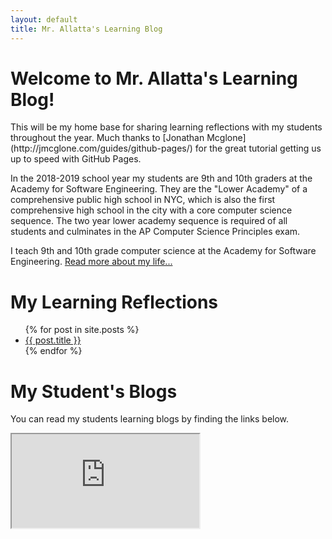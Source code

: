 ```yaml
---
layout: default
title: Mr. Allatta's Learning Blog
---
```


<div class="blurb">
<h1>Welcome to Mr. Allatta's Learning Blog!</h1>
<p>This will be my home base for sharing learning reflections with my students throughout the year. Much thanks to [Jonathan Mcglone](http://jmcglone.com/guides/github-pages/) for the great tutorial getting us up to speed with GitHub Pages.</p>

<p>In the 2018-2019 school year my students are 9th and 10th graders at the Academy for Software Engineering. They are the "Lower Academy" of a comprehensive public high school in NYC, which is also the first comprehensive high school in the city with a core computer science sequence. The two year lower academy sequence is required of all students and culminates in the AP Computer Science Principles exam.</p>

<p>I teach 9th and 10th grade computer science at the Academy for Software Engineering. <a href="/about">Read more about my life...</a></p>

</div><!-- /.blurb -->

<h1> My Learning Reflections</h1>

<ul>
  {% for post in site.posts %}
    <li>
      <a href="{{ post.url }}">{{ post.title }}</a>
    </li>
  {% endfor %}
</ul>

# My Student's Blogs

You can read my students learning blogs by finding the links below.

<iframe src="https://docs.google.com/spreadsheets/d/e/2PACX-1vTkBkjq86c_cVULPqP0ak4kkwHh45cWs89lRLd_DtSUFDQcfbCtGRRyVFxVqwjEAZC6YT6ltdDcolw0/pubhtml?gid=0&amp;single=true&amp;widget=true&amp;headers=false"></iframe>
